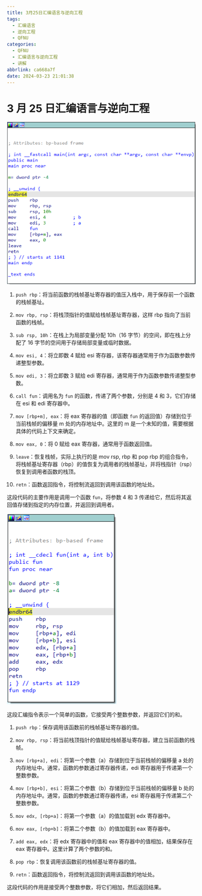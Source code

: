 ```yaml
---
title: 3月25日汇编语言与逆向工程
tags:
  - 汇编语言
  - 逆向工程
  - QFNU
categories:
  - QFNU
  - 汇编语言与逆向工程
  - 讲解
abbrlink: ca668a7f
date: 2024-03-23 21:01:38
---
```


# 3 月 25 日汇编语言与逆向工程

![image-20240323212852517](../img/Reverse-project/4/image-20240323212852517.png)

1. `push rbp`：将当前函数的栈帧基址寄存器的值压入栈中，用于保存前一个函数的栈帧基址。

2. `mov rbp, rsp`：将栈顶指针的值赋给栈帧基址寄存器，这样 rbp 指向了当前函数的栈帧。

3. `sub rsp, 10h`：在栈上为局部变量分配 10h（16 字节）的空间，即在栈上分配了 16 字节的空间用于存储局部变量或临时数据。

4. `mov esi, 4`：将立即数 4 赋给 esi 寄存器，该寄存器通常用于作为函数参数传递整型参数。

5. `mov edi, 3`：将立即数 3 赋给 edi 寄存器，通常用于作为函数参数传递整型参数。

6. `call fun`：调用名为 `fun` 的函数，传递了两个参数，分别是 4 和 3，它们存储在 esi 和 edi 寄存器中。

7. `mov [rbp+m], eax`：将 eax 寄存器的值（即函数 `fun` 的返回值）存储到位于当前栈帧的偏移量 m 处的内存地址中。这里的 m 是一个未知的值，需要根据具体的代码上下文来确定。

8. `mov eax, 0`：将 0 赋给 eax 寄存器，通常用于函数返回值。

9. `leave`：恢复栈帧，实际上执行的是 mov rsp, rbp 和 pop rbp 的组合指令，将栈帧基址寄存器（rbp）的值恢复为调用者的栈帧基址，并将栈指针（rsp）恢复到调用者函数的栈顶。

10. `retn`：函数返回指令，将控制流返回到调用该函数的地址处。

这段代码的主要作用是调用一个函数 `fun`，将参数 4 和 3 传递给它，然后将其返回值存储到指定的内存位置，并返回到调用者。

![image-20240323213024282](../img/Reverse-project/4/image-20240323213024282.png)

这段汇编指令表示一个简单的函数，它接受两个整数参数，并返回它们的和。

1. `push rbp`：保存调用该函数前的栈帧基址寄存器的值。

2. `mov rbp, rsp`：将当前栈顶指针的值赋给栈帧基址寄存器，建立当前函数的栈帧。

3. `mov [rbp+a], edi`：将第一个参数（a）存储到位于当前栈帧的偏移量 a 处的内存地址中。通常，函数的参数通过寄存器传递，edi 寄存器用于传递第一个整数参数。

4. `mov [rbp+b], esi`：将第二个参数（b）存储到位于当前栈帧的偏移量 b 处的内存地址中。通常，函数的参数通过寄存器传递，esi 寄存器用于传递第二个整数参数。

5. `mov edx, [rbp+a]`：将第一个参数（a）的值加载到 edx 寄存器中。

6. `mov eax, [rbp+b]`：将第二个参数（b）的值加载到 eax 寄存器中。

7. `add eax, edx`：将 edx 寄存器中的值和 eax 寄存器中的值相加，结果保存在 eax 寄存器中。这里计算了两个参数的和。

8. `pop rbp`：恢复调用该函数前的栈帧基址寄存器的值。

9. `retn`：函数返回指令，将控制流返回到调用该函数的地址处。

这段代码的作用是接受两个整数参数，将它们相加，然后返回结果。

